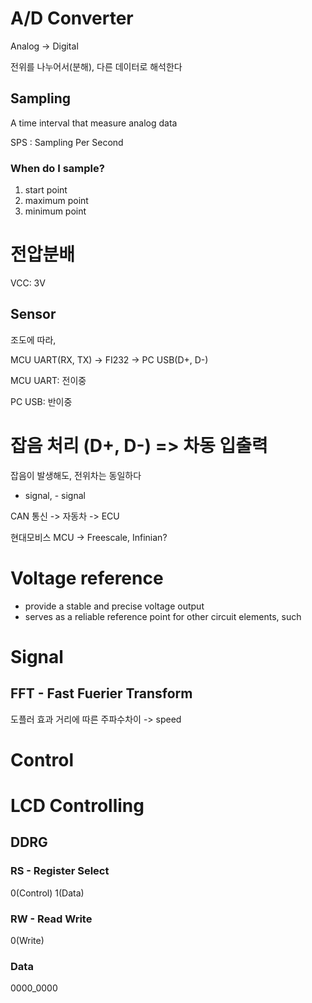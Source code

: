 # A/D Converter

Analog -> Digital

전위를 나누어서(분해), 다른 데이터로 해석한다

## Sampling

A time interval that measure analog data

SPS : Sampling Per Second

### When do I sample?

1. start point
2. maximum point
3. minimum point

# 전압분배

VCC: 3V

## Sensor

조도에 따라, 


MCU UART(RX, TX) -> FI232 -> PC USB(D+, D-)

MCU UART: 전이중

PC USB: 반이중

# 잡음 처리 (D+, D-) => 차동 입출력

잡음이 발생해도, 전위차는 동일하다

+ signal, - signal

CAN 통신 -> 자동차 -> ECU

현대모비스 MCU -> Freescale, Infinian?

# Voltage reference

- provide a stable and precise voltage output
- serves as a reliable reference point for other circuit elements, such 


# Signal
## FFT - Fast Fuerier Transform

도플러 효과
거리에 따른 주파수차이 -> speed

# Control


# LCD Controlling

## DDRG


### RS - Register Select
0(Control)
1(Data)

### RW - Read Write
0(Write)

### Data 
0000_0000

